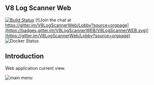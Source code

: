 ## V8 Log Scanner Web
[![Build Status](https://travis-ci.org/ripreal/V8LogScannerWeb.svg?branch=master)](https://travis-ci.org/ripreal/V8LogScannerWeb)
[![Join the chat at https://gitter.im/V8LogScannerWeb/Lobby?source=orgpage](https://badges.gitter.im/V8LogScannerWEB/V8LogScannerWEB.svg)](https://gitter.im/V8LogScannerWeb/Lobby?source=orgpage) 
![Docker Status](https://dockerbuildbadges.quelltext.eu/status.svg?organization=niccokunzmann&repository=dockerhub-build-status-image)
## Introduction
Web application current view.

![main menu](http://infostart.ru/upload/iblock/87b/87b248c308818cef8c12ff814050268b.png)
